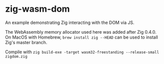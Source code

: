 # zig-wasm-dom

An example demonstrating Zig interacting with the DOM via JS. 

The WebAssembly memory allocator used here was added after Zig 0.4.0.
On MacOS with Homebrew, `brew install zig --HEAD` can be used to install Zig's master branch.

Compile with `zig build-exe -target wasm32-freestanding --release-small zigdom.zig`